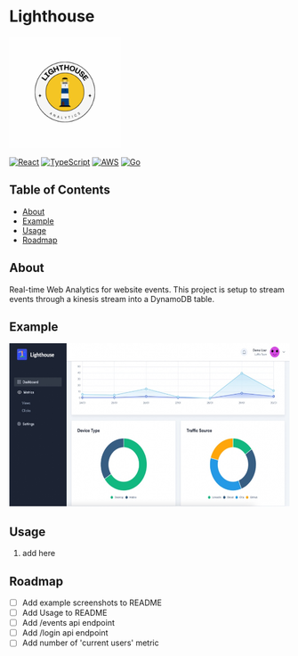 # Lighthouse

<img src="logo.png" alt="Logo" width="200" height="200">

[![React](https://img.shields.io/badge/react-16.14.0-blue.svg)](https://reactjs.org/)
[![TypeScript](https://img.shields.io/badge/typescript-4.2.4-blue.svg)](https://www.typescriptlang.org/)
[![AWS](https://img.shields.io/badge/aws-%F0%9F%9B%A0-orange)](https://aws.amazon.com/)
[![Go](https://img.shields.io/badge/go-1.16-blue.svg)](https://golang.org/)

## Table of Contents

- [About](#about)
- [Example](#example)
- [Usage](#usage)
- [Roadmap](#usage)

## About

Real-time Web Analytics for website events. This project is setup to stream events through a kinesis stream into a DynamoDB table.

## Example

<img src="example.jpg" alt="Logo" width="600" height="293">

## Usage

1. add here

## Roadmap

- [ ] Add example screenshots to README
- [ ] Add Usage to README
- [ ] Add /events api endpoint
- [ ] Add /login api endpoint
- [ ] Add number of 'current users' metric
